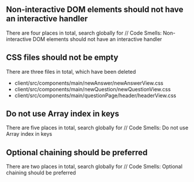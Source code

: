 ## Non-interactive DOM elements should not have an interactive handler
There are four places in total, search globally for // Code Smells: Non-interactive DOM elements should not have an interactive handler

## CSS files should not be empty
There are three files in total, which have been deleted

- client/src/components/main/newAnswer/newAnswerView.css
- client/src/components/main/newQuestion/newQuestionView.css
- client/src/components/main/questionPage/header/headerView.css

## Do not use Array index in keys
There are five places in total, search globally for // Code Smells: Do not use Array index in keys

## Optional chaining should be preferred
There are two places in total, search globally for // Code Smells: Optional chaining should be preferred
